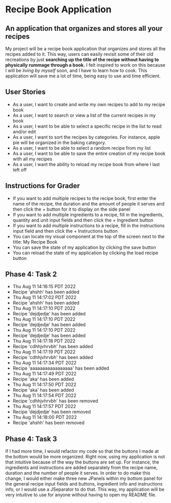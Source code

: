 # Recipe Book Application


## An application that organizes and stores all your recipes

My project will be a recipe book application that organizes and stores
all the recipes added to it. This way, users can easily revisit some of 
their old recreations by just **searching up the title of the recipe without 
having to physically rummage through a book.** I felt inspired to work on this
because I will be *living by myself* soon, and I have to learn how to cook.
This application will save me a lot of time, being easy to use and time efficient.


## User Stories
- As a user, I want to create and write my own recipes to add to my recipe book
- As a user, I want to search or view a list of the current recipes in my book
- As a user, I want to be able to select a specific recipe in the list to read and/or edit
- As a user, I want to sort the recipes by categories. For instance, apple pie will be organized in the baking category.
- As a user, I want to be able to select a random recipe from my list
- As a user, I want to be able to save the entire creation of my recipe book with all my recipes
- As a user, I want the ability to reload my recipe book from where I last left off

## Instructions for Grader
- If you want to add multiple recipes to the recipe book, first enter the name of the recipe,
the duration and the amount of people it serves and then click the + button for it to display on the 
side panel
- If you want to add multiple ingredients to a recipe, fill in the ingredients, quantity
and unit input fields and then click the + Ingredient button
- If you want to add multiple instructions to a recipe, fill in the instructions input 
field and then click the + Instructions button
- You can locate my visual component at the top of the screen next to the title: My Recipe Book
- You can save the state of my application by clicking the save button
- You can reload the state of my application by clicking the load recipe button

## Phase 4: Task 2
- Thu Aug 11 14:16:15 PDT 2022
- Recipe 'ahshh' has been added
- Thu Aug 11 14:17:02 PDT 2022
- Recipe 'ahshh' has been added
- Thu Aug 11 14:17:10 PDT 2022
- Recipe 'dejdjedje' has been added
- Thu Aug 11 14:17:10 PDT 2022
- Recipe 'dejdjedje' has been added
- Thu Aug 11 14:17:10 PDT 2022
- Recipe 'dejdjedje' has been added
- Thu Aug 11 14:17:18 PDT 2022
- Recipe 'cdhhjvhrvbh' has been added
- Thu Aug 11 14:17:19 PDT 2022
- Recipe 'cdhhjvhrvbh' has been added
- Thu Aug 11 14:17:34 PDT 2022
- Recipe 'aaaaaaaaaaaaaaaaa' has been added
- Thu Aug 11 14:17:49 PDT 2022
- Recipe 'aka' has been added
- Thu Aug 11 14:17:50 PDT 2022
- Recipe 'aka' has been added
- Thu Aug 11 14:17:54 PDT 2022
- Recipe 'cdhhjvhrvbh' has been removed
- Thu Aug 11 14:17:57 PDT 2022
- Recipe 'dejdjedje' has been removed
- Thu Aug 11 14:18:00 PDT 2022
- Recipe 'ahshh' has been removed

## Phase 4: Task 3
If I had more time, I would refactor my code so that the buttons I  made at the bottom would be more organized. 
Right now, using my application is not that intuitive because of the way the buttons are set up. For instance, 
the ingredients and instructions are added separately from the recipe name, duration and the number of people 
it serves. In order to do make this change, I would either make three new JPanels within my bottom panel for the
general recipe input fields and buttons, ingredient info and instructions info, or I would use a JSeparator to do that.
This way, my application will be very intuitive to use for anyone without having to open my README file.
